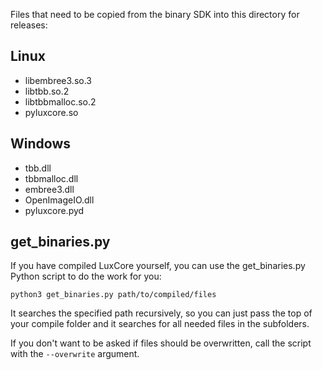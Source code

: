 Files that need to be copied from the binary SDK into this directory for releases:

## Linux

* libembree3.so.3
* libtbb.so.2
* libtbbmalloc.so.2
* pyluxcore.so

## Windows

* tbb.dll
* tbbmalloc.dll
* embree3.dll
* OpenImageIO.dll
* pyluxcore.pyd

## get_binaries.py

If you have compiled LuxCore yourself, you can use the get_binaries.py Python script to do the work for you:

`python3 get_binaries.py path/to/compiled/files`

It searches the specified path recursively, so you can just pass the top of your compile folder and it searches for all needed files in the subfolders.

If you don't want to be asked if files should be overwritten, call the script with the `--overwrite` argument.
